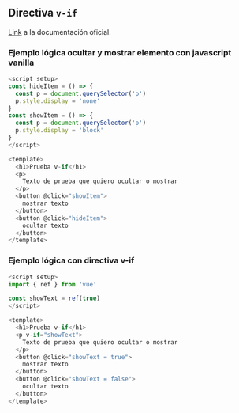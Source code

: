 ## Directiva `v-if`
[Link](https://vuejs.org/guide/essentials/conditional.html#v-if) a la documentación oficial.

### Ejemplo lógica ocultar y mostrar elemento con javascript vanilla
```js
<script setup>
const hideItem = () => {
  const p = document.querySelector('p')
  p.style.display = 'none'
}
const showItem = () => {
  const p = document.querySelector('p')
  p.style.display = 'block'
}
</script>

<template>
  <h1>Prueba v-if</h1>
  <p>
    Texto de prueba que quiero ocultar o mostrar
  </p>
  <button @click="showItem">
    mostrar texto
  </button>
  <button @click="hideItem">
    ocultar texto
  </button>
</template>
```

### Ejemplo lógica con directiva v-if
```js
<script setup>
import { ref } from 'vue'

const showText = ref(true)
</script>

<template>
  <h1>Prueba v-if</h1>
  <p v-if="showText">
    Texto de prueba que quiero ocultar o mostrar
  </p>
  <button @click="showText = true">
    mostrar texto
  </button>
  <button @click="showText = false">
    ocultar texto
  </button>
</template>
```
